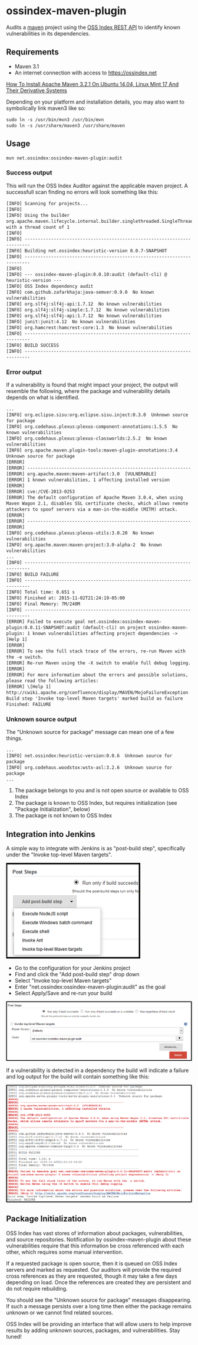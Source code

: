 ossindex-maven-plugin
=====================

Audits a [maven](https://maven.apache.org/) project using the [OSS Index REST API](https://ossindex.net) to identify known vulnerabilities in its dependencies.

Requirements
-------------

* Maven 3.1
* An internet connection with access to https://ossindex.net 

[How To Install Apache Maven 3.2.1 On Ubuntu 14.04, Linux Mint 17 And Their Derivative Systems](http://linuxg.net/how-to-install-apache-maven-3-2-1-on-ubuntu-14-04-linux-mint-17-and-their-derivative-systems/)

Depending on your platform and installation details, you may also want to symbolically link maven3 like so:
```
sudo ln -s /usr/bin/mvn3 /usr/bin/mvn
sudo ln -s /usr/share/maven3 /usr/share/maven
```

Usage
-----

```
mvn net.ossindex:ossindex-maven-plugin:audit
```

### Success output
This will run the OSS Index Auditor against the applicable maven project. A successfull
scan finding no errors will look something like this:

```
[INFO] Scanning for projects...
[INFO]
[INFO] Using the builder org.apache.maven.lifecycle.internal.builder.singlethreaded.SingleThreadedBuilder with a thread count of 1
[INFO]
[INFO] ------------------------------------------------------------------------
[INFO] Building net.ossindex:heuristic-version 0.0.7-SNAPSHOT
[INFO] ------------------------------------------------------------------------
[INFO]
[INFO] --- ossindex-maven-plugin:0.0.10:audit (default-cli) @ heuristic-version ---
[INFO] OSS Index dependency audit
[INFO] com.github.zafarkhaja:java-semver:0.9.0  No known vulnerabilities
[INFO] org.slf4j:slf4j-api:1.7.12  No known vulnerabilities
[INFO] org.slf4j:slf4j-simple:1.7.12  No known vulnerabilities
[INFO] org.slf4j:slf4j-api:1.7.12  No known vulnerabilities
[INFO] junit:junit:4.12  No known vulnerabilities
[INFO] org.hamcrest:hamcrest-core:1.3  No known vulnerabilities
[INFO] ------------------------------------------------------------------------
[INFO] BUILD SUCCESS
[INFO] ------------------------------------------------------------------------
```

### Error output
If a vulnerability is found that might impact your project, the output will resemble the
following, where the package and vulnerability details depends on what is identified.

```
...
[INFO] org.eclipse.sisu:org.eclipse.sisu.inject:0.3.0  Unknown source for package
[INFO] org.codehaus.plexus:plexus-component-annotations:1.5.5  No known vulnerabilities
[INFO] org.codehaus.plexus:plexus-classworlds:2.5.2  No known vulnerabilities
[INFO] org.apache.maven.plugin-tools:maven-plugin-annotations:3.4  Unknown source for package
[ERROR] 
[ERROR] --------------------------------------------------------------
[ERROR] org.apache.maven:maven-artifact:3.0  [VULNERABLE]
[ERROR] 1 known vulnerabilities, 1 affecting installed version
[ERROR] 
[ERROR] cve:/CVE-2013-0253
[ERROR] The default configuration of Apache Maven 3.0.4, when using Maven Wagon 2.1, disables SSL certificate checks, which allows remote attackers to spoof servers via a man-in-the-middle (MITM) attack.
[ERROR] 
[ERROR] --------------------------------------------------------------
[ERROR] 
[INFO] org.codehaus.plexus:plexus-utils:3.0.20  No known vulnerabilities
[INFO] org.apache.maven:maven-project:3.0-alpha-2  No known vulnerabilities
...
[INFO] ------------------------------------------------------------------------
[INFO] BUILD FAILURE
[INFO] ------------------------------------------------------------------------
[INFO] Total time: 0.651 s
[INFO] Finished at: 2015-11-02T21:24:19-05:00
[INFO] Final Memory: 7M/240M
[INFO] ------------------------------------------------------------------------
[ERROR] Failed to execute goal net.ossindex:ossindex-maven-plugin:0.0.11-SNAPSHOT:audit (default-cli) on project ossindex-maven-plugin: 1 known vulnerabilities affecting project dependencies -> [Help 1]
[ERROR] 
[ERROR] To see the full stack trace of the errors, re-run Maven with the -e switch.
[ERROR] Re-run Maven using the -X switch to enable full debug logging.
[ERROR] 
[ERROR] For more information about the errors and possible solutions, please read the following articles:
[ERROR] \[Help 1] http://cwiki.apache.org/confluence/display/MAVEN/MojoFailureException
Build step 'Invoke top-level Maven targets' marked build as failure
Finished: FAILURE
```

### Unknown source output

The "Unknown source for package" message can mean one of a few things.

```
...
[INFO] net.ossindex:heuristic-version:0.0.6  Unknown source for package
[INFO] org.codehaus.woodstox:wstx-asl:3.2.6  Unknown source for package
...
```

1. The package belongs to you and is not open source or available to OSS Index
2. The package is known to OSS Index, but requires initialization (see "Package Initialization", below)
3. The package is not known to OSS Index


Integration into Jenkins
------------------------

A simple way to integrate with Jenkins is as "post-build step", specifically
under the "Invoke top-level Maven targets".

![Jenkins config](docs/jenkins1.png)

* Go to the configuration for your Jenkins project
* Find and click the "Add post-build step" drop down
* Select "Invoke top-level Maven targets"
* Enter "net.ossindex:ossindex-maven-plugin:audit" as the goal
* Select Apply/Save and re-run your build

![Jenkins config](docs/jenkins2.png)

If a vulnerability is detected in a dependency the build will indicate a failure and
log output for the build will contain something like this:

![Jenkins error](docs/jenkins-err.png)

Package Initialization
----------------------

OSS Index has vast stores of information about packages, vulnerabilities, and source repositories. Notification by ossindex-maven-plugin about these vulnerabilities require that this information be cross referenced with each other, which requires some manual intervention.

If a requested package is open source, then it is queued on OSS Index servers and marked as requested. Our auditors will provide the required cross references as they are requested, though it may take a few days depending on load. Once the references are created they are persistent and do not require rebuilding.

You should see the "Unknown source for package" messages disappearing. If such a message
persists over a long time then either the package remains unknown or we cannot find related
sources.

OSS Index will be providing an interface that will allow users to help improve results by
adding unknown sources, packages, and vulnerabilities. Stay tuned!